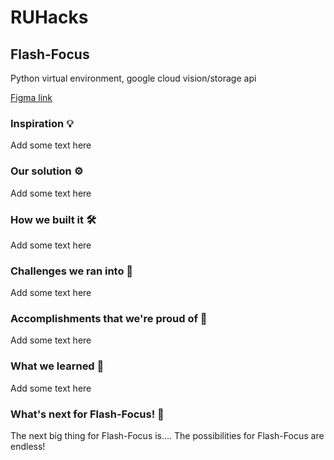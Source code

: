 # RUHacks
## Flash-Focus

Python virtual environment, google cloud vision/storage api

[Figma link](https://www.figma.com/proto/F65yx46n20XVJP4hzfL5Ls/App?node-id=2%3A158&scaling=min-zoom&page-id=0%3A1)

### Inspiration 💡
Add some text here

### Our solution ⚙️
Add some text here

### How we built it 🛠️
Add some text here

### Challenges we ran into 🚧
Add some text here

### Accomplishments that we're proud of 🌟
Add some text here

### What we learned 📖
Add some text here

### What's next for Flash-Focus! 🚀
The next big thing for Flash-Focus is.... The possibilities for Flash-Focus are endless!

